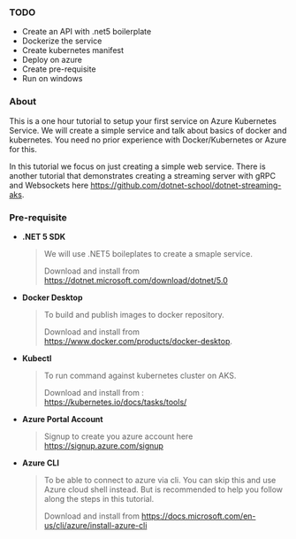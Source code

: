 ### TODO

- Create an API with .net5 boilerplate
- Dockerize the service
- Create kubernetes manifest
- Deploy on azure
- Create pre-requisite
- Run on windows



### About

This is a one hour  tutorial to setup your first service on Azure Kubernetes Service. We will create a simple service and talk about basics of docker and kubernetes. You need no prior experience with Docker/Kubernetes or Azure for this.

In this tutorial we focus on just creating a simple web service. There is another tutorial that demonstrates creating a streaming server with gRPC and Websockets here https://github.com/dotnet-school/dotnet-streaming-aks.



### Pre-requisite

- **.NET 5 SDK**

  > We will use .NET5 boileplates to create a smaple service.
  >
  > Download and install from  https://dotnet.microsoft.com/download/dotnet/5.0

- **Docker Desktop** 

  > To build and publish images to docker repository. 
  >
  > Download and install from https://www.docker.com/products/docker-desktop.

- **Kubectl**

  > To run command against kubernetes cluster on AKS.
  >
  > Download and install from : https://kubernetes.io/docs/tasks/tools/

- **Azure Portal Account**

  > Signup to create you azure account here https://signup.azure.com/signup

- **Azure CLI**

  > To be able to connect to azure via cli. You can skip this and use Azure cloud shell instead. But is recommended to help you follow along the steps in this tutorial.
  >
  > Download and install from https://docs.microsoft.com/en-us/cli/azure/install-azure-cli

